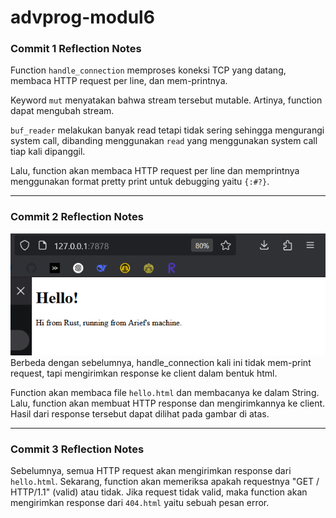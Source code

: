 # advprog-modul6

### Commit 1 Reflection Notes
Function `handle_connection` memproses koneksi TCP yang datang, membaca HTTP request per line, dan mem-printnya.

Keyword `mut` menyatakan bahwa stream tersebut mutable. Artinya, function dapat mengubah stream.

`buf_reader` melakukan banyak read tetapi tidak sering sehingga mengurangi system call, dibanding menggunakan `read` yang menggunakan system call tiap kali dipanggil.

Lalu, function akan membaca HTTP request per line dan memprintnya menggunakan format pretty print untuk debugging yaitu `{:#?}`.

---

### Commit 2 Reflection Notes
![Commit 2 screen capture](image.png)
Berbeda dengan sebelumnya, handle_connection kali ini tidak mem-print request, tapi mengirimkan response ke client dalam bentuk html.

Function akan membaca file `hello.html` dan membacanya ke dalam String. Lalu, function akan membuat HTTP response dan mengirimkannya ke client. Hasil dari response tersebut dapat dilihat pada gambar di atas.

---

### Commit 3 Reflection Notes
Sebelumnya, semua HTTP request akan mengirimkan response dari `hello.html`. Sekarang, function akan memeriksa apakah requestnya "GET / HTTP/1.1" (valid) atau tidak. Jika request tidak valid, maka function akan mengirimkan response dari `404.html` yaitu sebuah pesan error.